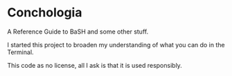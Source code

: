 # Conchologia
A Reference Guide to BaSH and some other stuff.

I started this project to broaden my understanding of what you can do in the Terminal.

This code as no license, all I ask is that it is used responsibly.
